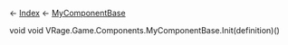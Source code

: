 ← [Index](Api-Index) ← [MyComponentBase](VRage.Game.Components.MyComponentBase)

void void VRage.Game.Components.MyComponentBase.Init(definition)()